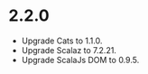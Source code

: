 # 2.2.0

* Upgrade Cats        to 1.1.0.
* Upgrade Scalaz      to 7.2.21.
* Upgrade ScalaJs DOM to 0.9.5.

